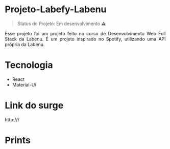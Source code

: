 # Projeto-Labefy-Labenu


> Status do Projeto: Em desenvolvimento :warning:


<p align="justify"> Esse projeto foi um projeto feito no curso de Desenvolvimento Web Full Stack da Labenu. É um projeto inspirado no Spotify, utilizando uma API própria da Labenu.
 </p>


<h1 align="justify"> Tecnologia </h1>

- React
- Material-Ui


<h1 align="justify"> Link do surge </h1>

<p align="justify"> http:/// </p>

<h1 align="justify"> Prints </h1>

